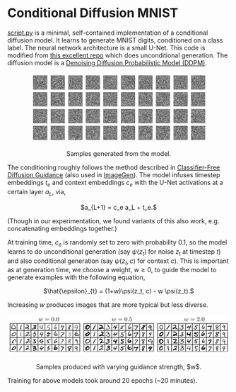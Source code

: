 # Conditional Diffusion MNIST

[script.py](script.py) is a minimal, self-contained implementation of a conditional diffusion model. It learns to generate MNIST digits, conditioned on a class label. The neural network architecture is a small U-Net. This code is modified from [this excellent repo](https://github.com/cloneofsimo/minDiffusion) which does unconditional generation. The diffusion model is a [Denoising Diffusion Probabilistic Model (DDPM)](https://arxiv.org/abs/2006.11239).
<p align = "center">
<img width="400" src="gif_mnist_01.gif"/img>
</p>
<p align = "center">
Samples generated from the model.
</p>

The conditioning roughly follows the method described in [Classifier-Free Diffusion Guidance](https://arxiv.org/abs/2207.12598) (also used in [ImageGen](https://arxiv.org/abs/2205.11487)). The model infuses timestep embeddings $t_e$ and context embeddings $c_e$ with the U-Net activations at a certain layer $a_L$, via,
<p align = "center">
$a_{L+1} = c_e  a_L + t_e.$
</p>
(Though in our experimentation, we found variants of this also work, e.g. concatenating embeddings together.)

At training time, $c_e$ is randomly set to zero with probability $0.1$, so the model learns to do unconditional generation (say $\psi(z_t)$ for noise $z_t$ at timestep $t$) and also conditional generation (say $\psi(z_t, c)$ for context $c$). This is important as at generation time, we choose a weight, $w \geq 0$, to guide the model to generate examples with the following equation,
<p align = "center">
$\hat{\epsilon}_{t} = (1+w)\psi(z_t, c) - w \psi(z_t).$
</p>

Increasing $w$ produces images that are more typical but less diverse.

<p align = "center">
<img width="800" src="guided_mnist.png"/img>
</p>
<p align = "center">
Samples produced with varying guidance strength, $w$.
</p>

Training for above models took around 20 epochs (~20 minutes).


